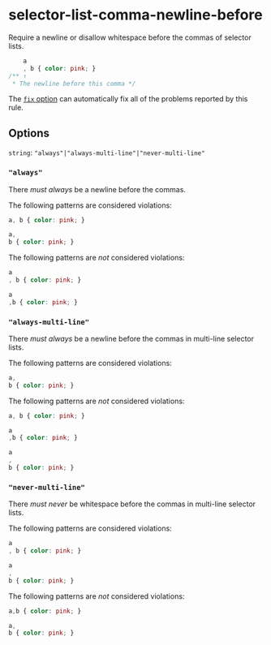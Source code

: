 # selector-list-comma-newline-before

Require a newline or disallow whitespace before the commas of selector lists.

<!-- prettier-ignore -->
```css
    a
    , b { color: pink; }
/** ↑
 * The newline before this comma */
```

The [`fix` option](https://github.com/stylelint/stylelint/tree/13.7.0/docs/user-guide/usage/options.md#fix) can automatically fix all of the problems reported by this rule.

## Options

`string`: `"always"|"always-multi-line"|"never-multi-line"`

### `"always"`

There _must always_ be a newline before the commas.

The following patterns are considered violations:

<!-- prettier-ignore -->
```css
a, b { color: pink; }
```

<!-- prettier-ignore -->
```css
a,
b { color: pink; }
```

The following patterns are _not_ considered violations:

<!-- prettier-ignore -->
```css
a
, b { color: pink; }
```

<!-- prettier-ignore -->
```css
a
,b { color: pink; }
```

### `"always-multi-line"`

There _must always_ be a newline before the commas in multi-line selector lists.

The following patterns are considered violations:

<!-- prettier-ignore -->
```css
a,
b { color: pink; }
```

The following patterns are _not_ considered violations:

<!-- prettier-ignore -->
```css
a, b { color: pink; }
```

<!-- prettier-ignore -->
```css
a
,b { color: pink; }
```

<!-- prettier-ignore -->
```css
a
,
b { color: pink; }
```

### `"never-multi-line"`

There _must never_ be whitespace before the commas in multi-line selector lists.

The following patterns are considered violations:

<!-- prettier-ignore -->
```css
a
, b { color: pink; }
```

<!-- prettier-ignore -->
```css
a
,
b { color: pink; }
```

The following patterns are _not_ considered violations:

<!-- prettier-ignore -->
```css
a,b { color: pink; }
```

<!-- prettier-ignore -->
```css
a,
b { color: pink; }
```
